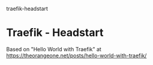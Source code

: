 traefik-headstart
# Traefik - Headstart

Based on "Hello World with Traefik" at https://theorangeone.net/posts/hello-world-with-traefik/

